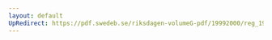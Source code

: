 ```yaml
---
layout: default
UpRedirect: https://pdf.swedeb.se/riksdagen-volumeG-pdf/19992000/reg_19992000/reg_19992000_0243.pdf
---
```

